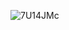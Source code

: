 ![7U14JMc](https://user-images.githubusercontent.com/110468774/182635672-6e18c56c-0cfd-4616-a86e-7689df500cca.gif)
